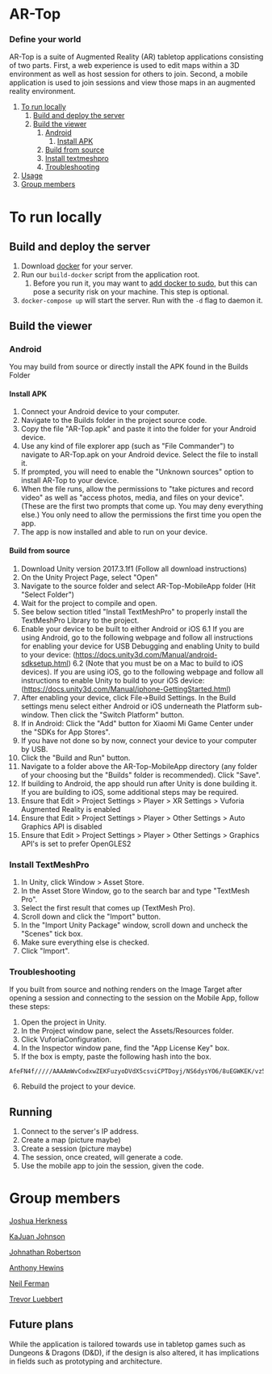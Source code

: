 # AR-Top

### Define your world

AR-Top is a suite of Augmented Reality (AR) tabletop applications consisting of
two parts.  First, a web experience is used to edit maps within a 3D environment
as well as host session for others to join.  Second, a mobile application is
used to join sessions and view those maps in an augmented reality environment.

1. [To run locally](#to-run-locally)
    1. [Build and deploy the server](#build-and-deploy-the-server)
    2. [Build the viewer](#build-the-viewer)
        1. [Android](#android)
            1. [Install APK](#install-apk)
        2. [Build from source](#build-from-source)
        3. [Install textmeshpro](#install-textmeshpro)
        4. [Troubleshooting](#troubleshooting)
2. [Usage](#running)
3. [Group members](#group-members)

# To run locally

## Build and deploy the server

1. Download [docker](https://docs.docker.com/install/) for your server.
2. Run our `build-docker` script from the application root. 
    1. Before you run it, you may want to [add docker to
     sudo](https://askubuntu.com/questions/477551/how-can-i-use-docker-without-sudo?answertab=votes#tab-top),
     but this can pose a security risk on your machine. This step is optional.
3. `docker-compose up` will start the server. Run with the `-d` flag to
   daemon it.

## Build the viewer

### Android

You may build from source or directly install the APK found in the Builds Folder

#### Install APK

1. Connect your Android device to your computer.
2. Navigate to the Builds folder in the project source code.
3. Copy the file "AR-Top.apk" and paste it into the folder for your Android
   device.
4. Use any kind of file explorer app (such as "File Commander") to navigate to
   AR-Top.apk on your Android device. Select the file to install it.
5. If prompted, you will need to enable the "Unknown sources" option to install
   AR-Top to your device.
6. When the file runs, allow the permissions to "take pictures and record video"
   as well as "access photos, media, and files on your device". (These are the
   first two prompts that come up. You may deny everything else.) You only need
   to allow the permissions the first time you open the app.
7. The app is now installed and able to run on your device.

#### Build from source

1. Download Unity version 2017.3.1f1 (Follow all download instructions)
2. On the Unity Project Page, select "Open"
3. Navigate to the source folder and select AR-Top-MobileApp folder (Hit "Select
   Folder")
4. Wait for the project to compile and open.
5. See below section titled "Install TextMeshPro" to properly install the
   TextMeshPro Library to the project.
6. Enable your device to be built to either Android or iOS 6.1 If you are using
   Android, go to the following webpage and follow all instructions for enabling
   your device for USB Debugging and enabling Unity to build to your device:
   (https://docs.unity3d.com/Manual/android-sdksetup.html) 6.2 (Note that you
   must be on a Mac to build to iOS devices). If you are using iOS, go to the
   following webpage and follow all instructions to enable Unity to build to
   your iOS device: (https://docs.unity3d.com/Manual/iphone-GettingStarted.html)
7. After enabling your device, click File->Build Settings. In the Build settings
   menu select either Android or iOS underneath the Platform sub-window. Then
   click the "Switch Platform" button.
  1. If in Android: Click the "Add" button for Xiaomi Mi Game Center under the
     "SDKs for App Stores".
8. If you have not done so by now, connect your device to your computer by USB.
9. Click the "Build and Run" button.
10. Navigate to a folder above the AR-Top-MobileApp directory (any folder of
    your choosing but the "Builds" folder is recommended). Click "Save".
11. If building to Android, the app should run after Unity is done building it.
    If you are building to iOS, some additional steps may be required.
12. Ensure that Edit > Project Settings > Player > XR Settings > Vuforia
    Augmented Reality is enabled
13. Ensure that Edit > Project Settings > Player > Other Settings > Auto
    Graphics API is disabled
14. Ensure that Edit > Project Settings > Player > Other Settings > Graphics
    API's is set to prefer OpenGLES2

### Install TextMeshPro

1. In Unity, click Window > Asset Store.
2. In the Asset Store Window, go to the search bar and type "TextMesh Pro".
3. Select the first result that comes up (TextMesh Pro).
4. Scroll down and click the "Import" button.
5. In the "Import Unity Package" window, scroll down and uncheck the "Scenes"
   tick box.
6. Make sure everything else is checked.
7. Click "Import".

### Troubleshooting 

If you built from source and nothing renders on the
Image Target after opening a session and connecting to the session on the Mobile
App, follow these steps:

1. Open the project in Unity.
2. In the Project window pane, select the Assets/Resources folder.
3. Click VuforiaConfiguration.
4. In the Inspector window pane, find the "App License Key" box.
5. If the box is empty, paste the following hash into the box.

```
AfeFN4f/////AAAAmWvCodxwZEKFuzyoDVdX5csviCPTDoyj/NS6dysYO6/8uEGWKEK/vz5CcIm5NV09A/5xJ+j6rJ+ykMaDAjowfF2OXoLCwuZYOdYSG1VF6rWPT/IebP+ImDvmVC20gXx9v0dCNGggSB4wN7EsVeSOTFvDMv+PNsR0EeFTWzpOCTBXu+OuzoAFuRsocuv9pJkSUq8Z2eWb3RwqhYOYGkqwRnxtDYl9N/8x0VDZyW9ttv7A4b7NXuPF7kf4j3c2ONTF4tbQmaYVvXaHbrlEXQeaetvBt4bb1K8mpuTm+978icC2utk3CsrkkbB5ynbC0ccw84kbAnT8hBIUGOe1pMPtWDepUiRy5ErXvemRCVh2ne58
```

6. Rebuild the project to your device.

## Running

1. Connect to the server's IP address.
2. Create a map (picture maybe)
3. Create a session (picture maybe)
  1. The session, once created, will generate a code.
4. Use the mobile app to join the session, given the code.

# Group members

[Joshua Herkness](https://github.com/joshherkness)

[KaJuan Johnson](https://github.com/kdjohnson)

[Johnathan Robertson](https://github.com/jjrobertson14)

[Anthony Hewins](https://github.com/AnthonyHewins)

[Neil Ferman](https://github.com/goeteeks)

[Trevor Luebbert](https://github.com/TrevorLuebbert)

## Future plans

While the application is tailored towards use in tabletop games such as Dungeons
& Dragons (D&D), if the design is also altered, it has implications in fields
such as prototyping and architecture.
